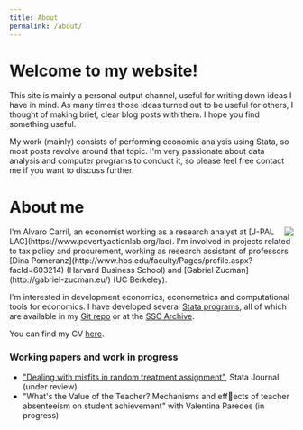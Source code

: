 ```yaml
---
title: About
permalink: /about/
---
```


# Welcome to my website!

This site is mainly a personal output channel, useful for writing down ideas I have in mind. As many times those ideas turned out to be useful for others, I thought of making brief, clear blog posts with them. I hope you find something useful.

My work (mainly) consists of performing economic analysis using Stata, so most posts revolve around that topic. I'm very passionate about data analysis and computer programs to conduct it, so please feel free contact me if you want to discuss further.

# About me

<img style="float: right;margin-left:10px;" src="..\files\photo_cv.jpg">
I'm Alvaro Carril, an economist working as a research analyst at [J-PAL LAC](https://www.povertyactionlab.org/lac). I'm involved in projects related to tax policy and procurement, working as research assistant of professors [Dina Pomeranz](http://www.hbs.edu/faculty/Pages/profile.aspx?facId=603214) (Harvard Business School) and [Gabriel Zucman](http://gabriel-zucman.eu/) (UC Berkeley).

I'm interested in development economics, econometrics and computational tools for economics. I have developed several [Stata programs](/resources), all of which are available in my [Git repo](http://www.github.com/acarril) or at the [SSC Archive](https://ideas.repec.org/f/pca1141.html).

You can find my CV [here](https://www.dropbox.com/s/oow36pf0wyevnc4/CV_acarril.pdf?dl=0).

### Working papers and work in progress

- ["Dealing with misfits in random treatment assignment"](https://www.researchgate.net/publication/292091060_Dealing_with_misfits_in_random_treatment_assignment), Stata Journal (under review)
- "What's the Value of the Teacher? Mechanisms and effects of teacher absenteeism on
student achievement" with Valentina Paredes (in progress)

